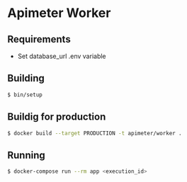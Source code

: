 # Apimeter Worker

## Requirements

- Set database_url .env variable

## Building

```bash
$ bin/setup
```

## Buildig for production

```bash
$ docker build --target PRODUCTION -t apimeter/worker .
```

## Running

```bash
$ docker-compose run --rm app <execution_id>
```
